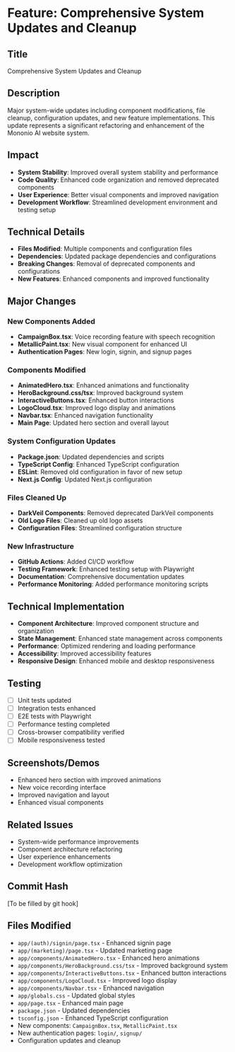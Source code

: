 # Feature: Comprehensive System Updates and Cleanup

## Title
Comprehensive System Updates and Cleanup

## Description
Major system-wide updates including component modifications, file cleanup, configuration updates, and new feature implementations. This update represents a significant refactoring and enhancement of the Mononio AI website system.

## Impact
- **System Stability**: Improved overall system stability and performance
- **Code Quality**: Enhanced code organization and removed deprecated components
- **User Experience**: Better visual components and improved navigation
- **Development Workflow**: Streamlined development environment and testing setup

## Technical Details
- **Files Modified**: Multiple components and configuration files
- **Dependencies**: Updated package dependencies and configurations
- **Breaking Changes**: Removal of deprecated components and configurations
- **New Features**: Enhanced components and improved functionality

## Major Changes

### New Components Added
- **CampaignBox.tsx**: Voice recording feature with speech recognition
- **MetallicPaint.tsx**: New visual component for enhanced UI
- **Authentication Pages**: New login, signin, and signup pages

### Components Modified
- **AnimatedHero.tsx**: Enhanced animations and functionality
- **HeroBackground.css/tsx**: Improved background system
- **InteractiveButtons.tsx**: Enhanced button interactions
- **LogoCloud.tsx**: Improved logo display and animations
- **Navbar.tsx**: Enhanced navigation functionality
- **Main Page**: Updated hero section and overall layout

### System Configuration Updates
- **Package.json**: Updated dependencies and scripts
- **TypeScript Config**: Enhanced TypeScript configuration
- **ESLint**: Removed old configuration in favor of new setup
- **Next.js Config**: Updated Next.js configuration

### Files Cleaned Up
- **DarkVeil Components**: Removed deprecated DarkVeil components
- **Old Logo Files**: Cleaned up old logo assets
- **Configuration Files**: Streamlined configuration structure

### New Infrastructure
- **GitHub Actions**: Added CI/CD workflow
- **Testing Framework**: Enhanced testing setup with Playwright
- **Documentation**: Comprehensive documentation updates
- **Performance Monitoring**: Added performance monitoring scripts

## Technical Implementation
- **Component Architecture**: Improved component structure and organization
- **State Management**: Enhanced state management across components
- **Performance**: Optimized rendering and loading performance
- **Accessibility**: Improved accessibility features
- **Responsive Design**: Enhanced mobile and desktop responsiveness

## Testing
- [ ] Unit tests updated
- [ ] Integration tests enhanced
- [ ] E2E tests with Playwright
- [ ] Performance testing completed
- [ ] Cross-browser compatibility verified
- [ ] Mobile responsiveness tested

## Screenshots/Demos
- Enhanced hero section with improved animations
- New voice recording interface
- Improved navigation and layout
- Enhanced visual components

## Related Issues
- System-wide performance improvements
- Component architecture refactoring
- User experience enhancements
- Development workflow optimization

## Commit Hash
[To be filled by git hook]

## Files Modified
- `app/(auth)/signin/page.tsx` - Enhanced signin page
- `app/(marketing)/page.tsx` - Updated marketing page
- `app/components/AnimatedHero.tsx` - Enhanced hero animations
- `app/components/HeroBackground.css/tsx` - Improved background system
- `app/components/InteractiveButtons.tsx` - Enhanced button interactions
- `app/components/LogoCloud.tsx` - Improved logo display
- `app/components/Navbar.tsx` - Enhanced navigation
- `app/globals.css` - Updated global styles
- `app/page.tsx` - Enhanced main page
- `package.json` - Updated dependencies
- `tsconfig.json` - Enhanced TypeScript configuration
- New components: `CampaignBox.tsx`, `MetallicPaint.tsx`
- New authentication pages: `login/`, `signup/`
- Configuration updates and cleanup 